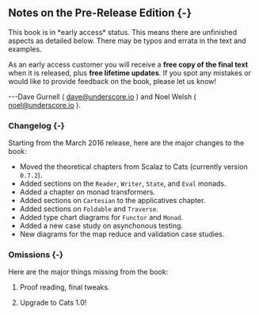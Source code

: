 ## Notes on the Pre-Release Edition {-}

<div class="callout callout-danger">
This book is in *early access* status.
This means there are unfinished aspects as detailed below.
There may be typos and errata in the text and examples.

As an early access customer you will receive a
**free copy of the final text** when it is released,
plus **free lifetime updates**.
If you spot any mistakes or would like to provide feedback on the book,
please let us know!

---Dave Gurnell ( [dave@underscore.io](mailto:dave@underscore.io) )
and Noel Welsh ( [noel@underscore.io](mailto:noel@underscore.io) ).
</div>

### Changelog {-}

Starting from the March 2016 release, here are the major changes to the book:

- Moved the theoretical chapters from Scalaz to Cats (currently version `0.7.2`).
- Added sections on the `Reader`, `Writer`, `State`, and `Eval` monads.
- Added a chapter on monad transformers.
- Added sections on `Cartesian` to the applicatives chapter.
- Added sections on `Foldable` and `Traverse`.
- Added type chart diagrams for `Functor` and `Monad`.
- Added a new case study on asynchonous testing.
- New diagrams for the map reduce and validation case studies.

### Omissions {-}

Here are the major things missing from the book:

 1. Proof reading, final tweaks.

 3. Upgrade to Cats 1.0!
